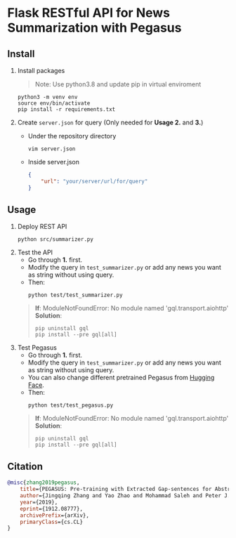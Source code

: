 # Flask RESTful API for News Summarization with Pegasus

## Install
1. Install packages

    > Note: Use python3.8 and update pip in virtual enviroment
    ```console
    python3 -m venv env
    source env/bin/activate
    pip install -r requirements.txt
    ```
2. Create `server.json` for query (Only needed for **Usage 2.** and **3.**)
    * Under the repository directory
        ```console
        vim server.json
        ```
    
    * Inside server.json
        ```json
        {
            "url": "your/server/url/for/query"
        }
        ```

## Usage
1. Deploy REST API
    ```console
    python src/summarizer.py
    ```
2. Test the API
    * Go through **1.** first.
    * Modify the query in `test_summarizer.py` or add any news you want as string without using query.
    * Then:
        ```console
        python test/test_summarizer.py
        ```
    > **If**: ModuleNotFoundError: No module named 'gql.transport.aiohttp' \
    > **Solution**:
    >    ```console
    >    pip uninstall gql
    >    pip install --pre gql[all]
    >    ```
3. Test Pegasus
    * Go through **1.** first.
    * Modify the query in `test_summarizer.py` or add any news you want as string without using query.
    * You can also change different pretrained Pegasus from [Hugging Face](https://huggingface.co/models?pipeline_tag=summarization). 
    * Then:
        ```console
        python test/test_pegasus.py
        ```
    > **If**: ModuleNotFoundError: No module named 'gql.transport.aiohttp' \
    > **Solution**:
    >    ```console
    >    pip uninstall gql
    >    pip install --pre gql[all]
    >    ```

## Citation
```bibtex
@misc{zhang2019pegasus,
    title={PEGASUS: Pre-training with Extracted Gap-sentences for Abstractive Summarization},
    author={Jingqing Zhang and Yao Zhao and Mohammad Saleh and Peter J. Liu},
    year={2019},
    eprint={1912.08777},
    archivePrefix={arXiv},
    primaryClass={cs.CL}
}
```

